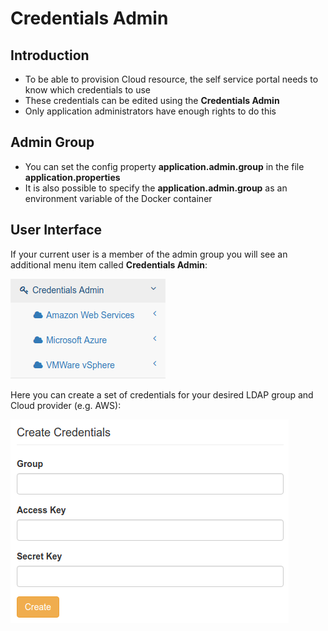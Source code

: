 # Credentials Admin

## Introduction

* To be able to provision Cloud resource, the self service portal needs to know which credentials to use
* These credentials can be edited using the **Credentials Admin**
* Only application administrators have enough rights to do this

## Admin Group

* You can set the config property **application.admin.group** in the file **application.properties**
* It is also possible to specify the **application.admin.group** as an environment variable of the Docker container  

## User Interface

If your current user is a member of the admin group you will see an additional menu item called **Credentials Admin**:

![Credentials Admin Menu Item](images/menu-item.png)

Here you can create a set of credentials for your desired LDAP group and Cloud provider (e.g. AWS):
 
![Credentials Admin Menu Item](images/create-credentials.png)